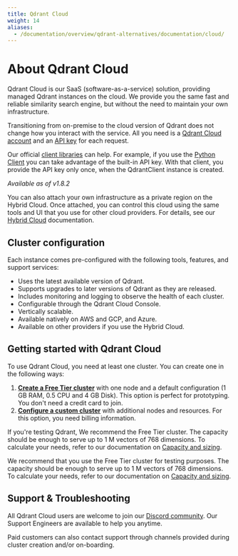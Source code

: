 ```yaml
---
title: Qdrant Cloud
weight: 14
aliases:
  - /documentation/overview/qdrant-alternatives/documentation/cloud/
---
```


# About Qdrant Cloud

Qdrant Cloud is our SaaS (software-as-a-service) solution, providing managed 
Qdrant instances on the cloud. We provide you the same fast and reliable 
similarity search engine, but without the need to maintain your own infrastructure.

Transitioning from on-premise to the cloud version of Qdrant does not change
how you interact with the service. All you need is a [Qdrant Cloud account](https://qdrant.to/cloud/)
and an [API key](/documentation/cloud/authentication/) for each request.

Our official [client libraries](/documentation/interfaces/#client-libraries/)
can help. For example, if you use the [Python Client](https://github.com/qdrant/qdrant-client/)
you can take advantage of the built-in API key. With that client, you provide
the API key only once, when the QdrantClient instance is created.

*Available as of v1.8.2* <!-- MUST CONFIRM -->

You can also attach your own infrastructure as a private region on the Hybrid
Cloud. Once attached, you can control this cloud using the same tools and UI
that you use for other cloud providers. For details, see our 
[Hybrid Cloud](/documentation/hybrid-cloud/) documentation.

## Cluster configuration

Each instance comes pre-configured with the following tools, features, and 
support services:

- Uses the latest available version of Qdrant.
- Supports upgrades to later versions of Qdrant as they are released.
- Includes monitoring and logging to observe the health of each cluster.
- Configurable through the Qdrant Cloud Console.
- Vertically scalable.
- Available natively on AWS and GCP, and Azure. 
- Available on other providers if you use the Hybrid Cloud.

## Getting started with Qdrant Cloud

To use Qdrant Cloud, you need at least one cluster. You can create one in the
following ways:

1. [**Create a Free Tier cluster**](/documentation/cloud/quickstart-cloud/) with 
   one node and a default configuration (1 GB RAM, 0.5 CPU and 4 GB Disk). This
   option is perfect for prototyping. You don't need a credit card to join.
2. [**Configure a custom cluster**](/documentation/cloud/create-cluster/) with
   additional nodes and resources. For this option, you need billing information.

If you're testing Qdrant, We recommend the Free Tier cluster. The capacity
should be enough to serve up to 1 M vectors of 768 dimensions. To calculate
your needs, refer to our documentation on [Capacity and sizing](/documentation/cloud/capacity-sizing/).

We recommend that you use the Free Tier cluster for testing purposes. The
capacity should be enough to serve up to 1 M vectors of 768 dimensions. To
calculate your needs, refer to our documentation on [Capacity and sizing](/documentation/cloud/capacity-sizing/). 

## Support & Troubleshooting

All Qdrant Cloud users are welcome to join our [Discord community](https://qdrant.to/discord/).
Our Support Engineers are available to help you anytime.

Paid customers can also contact support through channels provided during cluster
creation and/or on-boarding.
